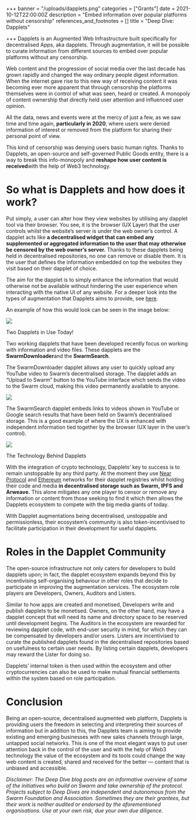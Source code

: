 +++
banner = "/uploads/dapplets.png"
categories = ["Grants"]
date = 2021-10-12T22:00:00Z
description = "Embed information over popular platforms without censorship"
references_and_footnotes = []
title = "Deep Dive: Dapplets"

+++
Dapplets is an Augmented Web Infrastructure built specifically for decentralised Apps, aka dapplets. Through augmentation, it will be possible to curate information from different sources to embed over popular platforms without any censorship.

Web content and the progression of social media over the last decade has grown rapidly and changed the way ordinary people digest information. When the internet gave rise to this new way of receiving content it was becoming ever more apparent that through censorship the platforms themselves were in control of what was seen, heard or created. A monopoly of content ownership that directly held user attention and influenced user opinion.

All the data, news and events were at the mercy of just a few, as we saw time and time again, **particularly in 2020**, where users were denied information of interest or removed from the platform for sharing their personal point of view.

This kind of censorship was denying users basic human rights. Thanks to Dapplets, an open-source and self-governed Public Goods entity, there is a way to break this info-monopoly and **reshape how user content is received**with the help of Web3 technology.

# So what is Dapplets and how does it work?

Put simply, a user can alter how they view websites by utilising any dapplet tool via their browser. You see, it is the browser (UX Layer) that the user controls whilst the website’s server is under the web owner’s control. A dapplet acts like **a decentralised widget that can embed any supplemented or aggregated information to the user that may otherwise be censored by the web owner’s server.** Thanks to these dapplets being held in decentralised repositories, no one can remove or disable them. It is the user that defines the information embedded on top the websites they visit based on their dapplet of choice.

The aim for the dapplet is to simply enhance the information that would otherwise not be available without hindering the user experience when interacting with the native UI of any website. For a deeper look into the types of augmentation that Dapplets aims to provide, see [here](https://blog.dapplets.org/why-do-we-need-an-augmented-web-part-3-58d25de2d965).

An example of how this would look can be seen in the image below:

![](/uploads/dp1.png)

Two Dapplets in Use Today!

Two working dapplets that have been developed recently focus on working with information and video files. These dapplets are the **SwarmDownloader**and the **SwarmSearch**.

The SwarmDownloader dapplet allows any user to quickly upload any YouTube video to Swarm’s decentralised storage. The dapplet adds an “Upload to Swarm“ button to the YouTube interface which sends the video to the Swarm cloud, making this video permanently available to anyone.

![](/uploads/dp2.png)

The SwarmSearch dapplet embeds links to videos shown in YouTube or Google search results that have been held on Swarm’s decentralised storage. This is a good example of where the UX is enhanced with independent information tied together by the browser (UX layer in the user’s control).

![](/uploads/dp3.png)

The Technology Behind Dapplets

With the integration of crypto technology, Dapplets’ key to success is to remain unstoppable by any third party. At the moment they use [Near Protocol](https://near.org/) and [Ethereum](https://ethereum.org/en/) networks for their dapplet registries whilst holding their code and media **in decentralised storage such as Swarm, IPFS and Arweave.** This alone mitigates any one player to censor or remove any information or content from those seeking to find it which then allows the Dapplets ecosystem to compete with the big media giants of today.

With Dapplet augmentations being decentralised, unstoppable and permissionless, their ecosystem’s community is also token-incentivised to facilitate participation in their development for useful dapplets.

# Roles in the Dapplet Community

The open-source infrastructure not only caters for developers to build dapplets upon; in fact, the dapplet ecosystem expands beyond this by incentivising self-organising behaviour in other roles that decide to participate in improving the augmentation services. The ecosystem role players are Developers, Owners, Auditors and Listers.

Similar to how apps are created and monetised, Developers write and publish dapplets to be monetised. Owners, on the other hand, may have a dapplet concept that will need its name and directory space to be reserved until development begins. The Auditors in the ecosystem are rewarded for reviewing dapplet code, with end-user security in mind, for which they can be compensated by developers and/or users. Listers are incentivised to curate the published dapplets found in the decentralised repositories based on usefulness to certain user needs. By listing certain dapplets, developers may reward the Lister for doing so.

Dapplets’ internal token is then used within the ecosystem and other cryptocurrencies can also be used to make mutual financial settlements within the system based on role participation.

# Conclusion

Being an open-source, decentralised augmented web platform, Dapplets is providing users the freedom in selecting and interpreting their sources of information but in addition to this, the Dapplets team is aiming to provide existing and emerging businesses with new sales channels through large, untapped social networks. This is one of the most elegant ways to put user attention back in the control of the user and with the help of Web3 technology the value of the ecosystem and its tools could change the way web content is created, shared and received for the better — content that is unbiased and accessible.

_Disclaimer: The Deep Dive blog posts are an informative overview of some of the initiatives who build on Swarm and take ownership of the protocol. Projects subject to Deep Dives are independent and autonomous from the Swarm Foundation and Association. Sometimes they are their grantees, but their work is neither audited or endorsed by the aforementioned organisations. Use at your own risk, due your own due diligence._

# 